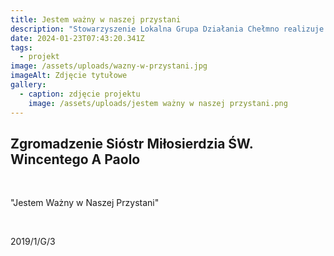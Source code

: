 ```yaml
---
title: Jestem ważny w naszej przystani
description: "Stowarzyszenie Lokalna Grupa Działania Chełmno realizuje projekt \"Wsparcie na rzecz kosztów bieżących i animacji\" współfinansowanego w ramach Europejskiego Funduszu Społecznego, w ramach Regionalnego Programu Operacyjnego Województwa Kujawsko-Pomorskiego. •\tCałkowita wartość projektu: 527 383,83 zł, •\tCałkowita wartość dofinansowania: 501 014,63 zł, •\tWkład własny: 26 369, 20 zł."
date: 2024-01-23T07:43:20.341Z
tags:
  - projekt
image: /assets/uploads/wazny-w-przystani.jpg
imageAlt: Zdjęcie tytułowe
gallery:
  - caption: zdjęcie projektu
    image: /assets/uploads/jestem ważny w naszej przystani.png
---
```

## Zgromadzenie Sióstr Miłosierdzia ŚW. Wincentego A Paolo

<br>

"Jestem Ważny w Naszej Przystani"

<br>

2019/1/G/3
